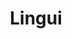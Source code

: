 ---
codehost: https://github.com/https://github.com/lingui/js-lingui
logohandle: linguidev
sort: lingui
title: Lingui
twitter: https://x.com/LinguiJS
website: https://lingui.dev/
---